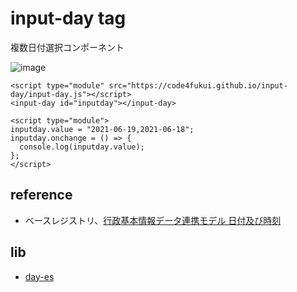 # input-day tag

複数日付選択コンポーネント

![image](https://user-images.githubusercontent.com/1715217/122636184-cd656680-d122-11eb-8ca3-a4808ca5398a.png)

```
<script type="module" src="https://code4fukui.github.io/input-day/input-day.js"></script>
<input-day id="inputday"></input-day>

<script type="module">
inputday.value = "2021-06-19,2021-06-18";
inputday.onchange = () => {
  console.log(inputday.value);
};
</script>
```

## reference

- ベースレジストリ、[行政基本情報データ連携モデル 日付及び時刻](https://github.com/code4fukui/BaseRegistry/blob/main/%E8%A1%8C%E6%94%BF%E5%9F%BA%E6%9C%AC%E6%83%85%E5%A0%B1%E3%83%87%E3%83%BC%E3%82%BF%E9%80%A3%E6%90%BA%E3%83%A2%E3%83%87%E3%83%AB-%E6%97%A5%E4%BB%98%E5%8F%8A%E3%81%B3%E6%99%82%E5%88%BB.md)

## lib

- [day-es](https://github.com/code4fukui/day-es/)
